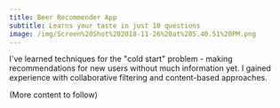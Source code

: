 ```yaml
---
title: Beer Recommender App
subtitle: Learns your taste in just 10 questions
image: /img/Screen%20Shot%202018-11-26%20at%205.40.51%20PM.png
---
```


I've learned techniques for the "cold start" problem - making recommendations for new users without much information yet. I gained experience with collaborative filtering and content-based approaches.

(More content to follow)
